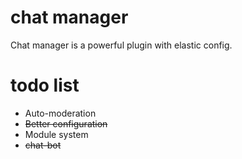 # chat manager
Chat manager is a powerful plugin with elastic config.
# todo list 
* Auto-moderation 
* ~~Better configuration~~
* Module system 
* ~~chat-bot~~
